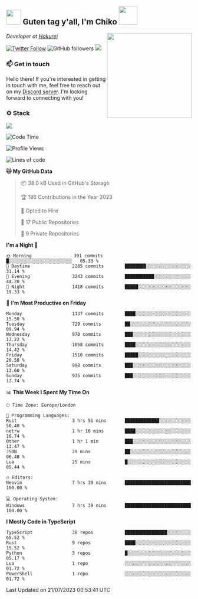 <h2><img src="https://cdn.discordapp.com/emojis/1100181376730402906.gif?quality=lossless" width="40"> Guten tag y'all, I'm Chiko <img src="https://a.ppy.sh/15907233" width="50"></h2>
<a href="https://twitter.com/Zzul0714/status/1654451338179395585?s=20"><img align='right' src="https://cdn.discordapp.com/attachments/1109162815866023976/1109163700583153705/FvXKt8paEAAR6Ak1.png" width="230"></a>
<p><em>Developer at <a href="https://github.com/hakureiapp">Hakurei</a></em></p>

[![Twitter Follow](https://img.shields.io/twitter/follow/chikoxq?label=Follow)](https://twitter.com/intent/follow?screen_name=chikoxq)
![GitHub followers](https://img.shields.io/github/followers/chikof?label=Follow&style=social)
![](https://komarev.com/ghpvc/?username=chikof&color=blue)

### 📫 Get in touch
Hello there! If you're interested in getting in touch with me, feel free to reach out on my [Discord server](https://discord.gg/sejc7TnX6N). I'm looking forward to connecting with you!

### ⚙️ Stack
![](https://skillicons.dev/icons?i=git,kubernetes,docker,js,ts,cloudflare,css,deno,express,graphql,html,mongodb,nestjs,py,react,apollo,bash,java,lua,nextjs,netlify,nodejs,ps,powershell,rust,neovim,tauri,sentry,postgres,tailwind,prisma,actix)

<!--START_SECTION:waka-->
![Code Time](http://img.shields.io/badge/Code%20Time-1%2C459%20hrs%2040%20mins-blue)

![Profile Views](http://img.shields.io/badge/Profile%20Views-0-blue)

![Lines of code](https://img.shields.io/badge/From%20Hello%20World%20I%27ve%20Written-5.2%20million%20lines%20of%20code-blue)

**🐱 My GitHub Data** 

> 📦 38.0 kB Used in GitHub's Storage 
 > 
> 🏆 186 Contributions in the Year 2023
 > 
> 💼 Opted to Hire
 > 
> 📜 17 Public Repositories 
 > 
> 🔑 9 Private Repositories 
 > 
**I'm a Night 🦉** 

```text
🌞 Morning                391 commits         █░░░░░░░░░░░░░░░░░░░░░░░░   05.33 % 
🌆 Daytime                2285 commits        ████████░░░░░░░░░░░░░░░░░   31.14 % 
🌃 Evening                3243 commits        ███████████░░░░░░░░░░░░░░   44.20 % 
🌙 Night                  1418 commits        █████░░░░░░░░░░░░░░░░░░░░   19.33 % 
```
📅 **I'm Most Productive on Friday** 

```text
Monday                   1137 commits        ████░░░░░░░░░░░░░░░░░░░░░   15.50 % 
Tuesday                  729 commits         ██░░░░░░░░░░░░░░░░░░░░░░░   09.94 % 
Wednesday                970 commits         ███░░░░░░░░░░░░░░░░░░░░░░   13.22 % 
Thursday                 1058 commits        ████░░░░░░░░░░░░░░░░░░░░░   14.42 % 
Friday                   1510 commits        █████░░░░░░░░░░░░░░░░░░░░   20.58 % 
Saturday                 998 commits         ███░░░░░░░░░░░░░░░░░░░░░░   13.60 % 
Sunday                   935 commits         ███░░░░░░░░░░░░░░░░░░░░░░   12.74 % 
```


📊 **This Week I Spent My Time On** 

```text
🕑︎ Time Zone: Europe/London

💬 Programming Languages: 
Rust                     3 hrs 51 mins       █████████████░░░░░░░░░░░░   50.40 % 
netrw                    1 hr 16 mins        ████░░░░░░░░░░░░░░░░░░░░░   16.74 % 
Other                    1 hr 1 min          ███░░░░░░░░░░░░░░░░░░░░░░   13.47 % 
JSON                     29 mins             ██░░░░░░░░░░░░░░░░░░░░░░░   06.48 % 
Lua                      25 mins             █░░░░░░░░░░░░░░░░░░░░░░░░   05.44 % 

🔥 Editors: 
Neovim                   7 hrs 39 mins       █████████████████████████   100.00 % 

💻 Operating System: 
Windows                  7 hrs 39 mins       █████████████████████████   100.00 % 
```

**I Mostly Code in TypeScript** 

```text
TypeScript               38 repos            ████████████████░░░░░░░░░   65.52 % 
Rust                     9 repos             ████░░░░░░░░░░░░░░░░░░░░░   15.52 % 
Python                   3 repos             █░░░░░░░░░░░░░░░░░░░░░░░░   05.17 % 
Lua                      1 repo              ░░░░░░░░░░░░░░░░░░░░░░░░░   01.72 % 
PowerShell               1 repo              ░░░░░░░░░░░░░░░░░░░░░░░░░   01.72 % 
```




 Last Updated on 21/07/2023 00:53:41 UTC
<!--END_SECTION:waka-->


<!--
<p align="center">
     <a href="https://discord.gg/HhybNhchcC"><img src="https://invidget.switchblade.xyz/sejc7TnX6N" align="center" ><a>
</p> 
-->
